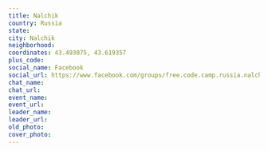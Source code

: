 ```yaml
---
title: Nalchik
country: Russia
state: 
city: Nalchik
neighborhood: 
coordinates: 43.493075, 43.619357
plus_code:
social_name: Facebook
social_url: https://www.facebook.com/groups/free.code.camp.russia.nalchik
chat_name:
chat_url:
event_name:
event_url:
leader_name:
leader_url:
old_photo: 
cover_photo:
---
```

